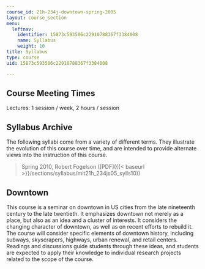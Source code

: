 ```yaml
---
course_id: 21h-234j-downtown-spring-2005
layout: course_section
menu:
  leftnav:
    identifier: 15873c593506c22910788367f3384008
    name: Syllabus
    weight: 10
title: Syllabus
type: course
uid: 15873c593506c22910788367f3384008

---
```


Course Meeting Times
--------------------

Lectures: 1 session / week, 2 hours / session

Syllabus Archive
----------------

The following syllabi come from a variety of different terms. They illustrate the evolution of this course over time, and are intended to provide alternate views into the instruction of this course.

> Spring 2010, Robert Fogelson ([PDF]({{< baseurl >}}/sections/syllabus/mit21h_234js05_sylls10))

Downtown
--------

This course is a seminar on downtown in US cities from the late nineteenth century to the late twentieth. It emphasizes downtown not merely as a place, but also as an idea and a cluster of interests. It considers the changing character of downtown, as well as on recent efforts to rebuild it. The course will consider specific elements of downtown history, including subways, skyscrapers, highways, urban renewal, and retail centers. Readings and discussions guide students through these ideas, and students are expected to apply their knowledge to individual research projects related to the scope of the course.